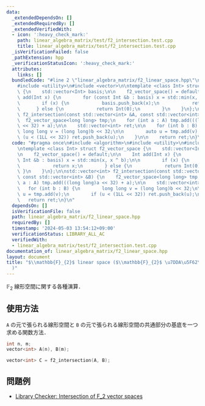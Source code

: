 ```yaml
---
data:
  _extendedDependsOn: []
  _extendedRequiredBy: []
  _extendedVerifiedWith:
  - icon: ':heavy_check_mark:'
    path: linear_algebra_matrix/test/f2_intersection.test.cpp
    title: linear_algebra_matrix/test/f2_intersection.test.cpp
  _isVerificationFailed: false
  _pathExtension: hpp
  _verificationStatusIcon: ':heavy_check_mark:'
  attributes:
    links: []
  bundledCode: "#line 2 \"linear_algebra_matrix/f2_linear_space.hpp\"\n#include <algorithm>\n\
    #include <utility>\n#include <vector>\n\ntemplate <class Int> struct f2_vector_space\
    \ {\n    std::vector<Int> basis;\n\n    f2_vector_space() = default;\n\n    Int\
    \ add(Int x) {\n        for (const Int &b : basis) x = std::min(x, x ^ b);\n\n\
    \        if (x) {\n            basis.push_back(x);\n            return x;\n  \
    \      } else {\n            return Int(0);\n        }\n    }\n};\n\nstd::vector<int>\
    \ f2_intersection(const std::vector<int> &A, const std::vector<int> &B) {\n  \
    \  f2_vector_space<long long> tmp;\n    for (int a : A) tmp.add(((long long)a\
    \ << 32) + a);\n\n    std::vector<int> ret;\n\n    for (int b : B) {\n       \
    \ long long v = (long long)b << 32;\n\n        auto u = tmp.add(v);\n        if\
    \ (u < (1LL << 32)) ret.push_back(u);\n    }\n\n    return ret;\n}\n"
  code: "#pragma once\n#include <algorithm>\n#include <utility>\n#include <vector>\n\
    \ntemplate <class Int> struct f2_vector_space {\n    std::vector<Int> basis;\n\
    \n    f2_vector_space() = default;\n\n    Int add(Int x) {\n        for (const\
    \ Int &b : basis) x = std::min(x, x ^ b);\n\n        if (x) {\n            basis.push_back(x);\n\
    \            return x;\n        } else {\n            return Int(0);\n       \
    \ }\n    }\n};\n\nstd::vector<int> f2_intersection(const std::vector<int> &A,\
    \ const std::vector<int> &B) {\n    f2_vector_space<long long> tmp;\n    for (int\
    \ a : A) tmp.add(((long long)a << 32) + a);\n\n    std::vector<int> ret;\n\n \
    \   for (int b : B) {\n        long long v = (long long)b << 32;\n\n        auto\
    \ u = tmp.add(v);\n        if (u < (1LL << 32)) ret.push_back(u);\n    }\n\n \
    \   return ret;\n}\n"
  dependsOn: []
  isVerificationFile: false
  path: linear_algebra_matrix/f2_linear_space.hpp
  requiredBy: []
  timestamp: '2024-05-03 13:54:12+09:00'
  verificationStatus: LIBRARY_ALL_AC
  verifiedWith:
  - linear_algebra_matrix/test/f2_intersection.test.cpp
documentation_of: linear_algebra_matrix/f2_linear_space.hpp
layout: document
title: "$\\mathbb{F}_{2}$ linear space ($\\mathbb{F}_{2}$ \u7DDA\u5F62\u7A7A\u9593\
  )"
---
```


$\mathbb{F}_{2}$ 線形空間に関する各種演算．

## 使用方法

`A` の元で張られる線形空間と `B` の元で張られる線形空間の共通部分の基底を一つ求める関数方法．

```cpp
int n, m;
vector<int> A(n), B(m);

vector<int> C = f2_intersection(A, B);
```

## 問題例

- [Library Checker: Intersection of F_2 vector spaces](https://judge.yosupo.jp/problem/intersection_of_f2_vector_spaces)
